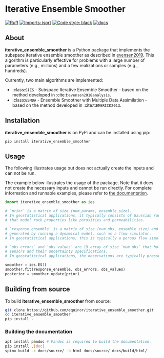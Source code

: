 Iterative Ensemble Smoother
===========================

[![Ruff](https://img.shields.io/endpoint?url=https://raw.githubusercontent.com/astral-sh/ruff/main/assets/badge/v2.json)](https://github.com/astral-sh/ruff)
[![Imports: isort](https://img.shields.io/badge/%20imports-isort-%231674b1?style=flat&labelColor=ef8336)](https://pycqa.github.io/isort/)
[![Code style: black](https://img.shields.io/badge/code%20style-black-000000.svg)](https://github.com/psf/black)
[![docs](https://readthedocs.org/projects/iterative_ensemble_smoother/badge/?version=latest&style=plastic)](https://iterative-ensemble-smoother.readthedocs.io/)

## About

**iterative_ensemble_smoother** is a Python package that implements the subspace iterative ensemble smoother as described in [evensen2019](https://www.frontiersin.org/articles/10.3389/fams.2019.00047/full).
This algorithm is particularly effective for problems with a large number of parameters (e.g., millions) and a few realizations or samples (e.g., hundreds).

Currently, two main algorithms are implemented:

* :class:`SIES` - Subspace Iterative Ensemble Smoother - based on the method developed in :cite:t:`evensen2018analysis`.
* :class:`ESMDA` - Ensemble Smoother with Multiple Data Assimilation - based on the method developed in :cite:t:`EMERICK2013`.


## Installation

**iterative_ensemble_smoother** is on PyPi and can be installed using pip:

```text
pip install iterative_ensemble_smoother
```

## Usage

The following illustrates usage but does not actually create the inputs and can not be run.

The example below illustrates the usage of the package.
Note that it does not create the necessary inputs and cannot be run directly.
For complete information and runnable examples, please refer to [the documentation](http://iterative_ensemble_smoother.rtfd.io).

```python
import iterative_ensemble_smoother as ies

# `prior` is a matrix of size (num_params, ensemble_size).
# In geostatistical applications, it typically consists of Gaussian random fields
# that model rock properties like porosities and permeabilities.

# `response_ensemble` is a matrix of size (num_obs, ensemble_size) and is
# generated by running a dynamical model, such as a flow simulator.
# In geostatistical applications, this is typically a porous flow simulator like Eclipse or OPM flow.

# `obs_errors` and `obs_values` are 1D array of size `num_obs` that hold observations from real-life
# sensors and their uncertainty specifications.
# In geostatistical applications, the observations are typically pressures, temperatures, production rates etc.

smoother = ies.ES()
smoother.fit(response_ensemble, obs_errors, obs_values)
posterior = smoother.update(prior)
```

## Building from source

To build **iterative_ensemble_smoother** from source:

```bash
git clone https://github.com/equinor/iterative_ensemble_smoother.git
cd iterative_ensemble_smoother
pip install .
```

### Building the documentation

```bash
apt install pandoc # Pandoc is required to build the documentation.
pip install .[doc]
spinx-build -c docs/source/ -b html docs/source/ docs/build/html/
```
